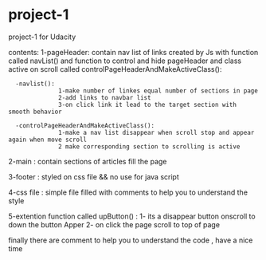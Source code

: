 # project-1
project-1 for Udacity

contents:
1-pageHeader: contain nav list of links created by Js with function called navList() and function to control and hide pageHeader and class active on scroll called                     controlPageHeaderAndMakeActiveClass():

      -navlist(): 
                  1-make number of linkes equal number of sections in page
                  2-add links to navbar list
                  3-on click link it lead to the target section with smooth behavior
   
      -controlPageHeaderAndMakeActiveClass():
                  1-make a nav list disappear when scroll stop and appear again when move scroll
                  2 make corresponding section to scrolling is active
                  
2-main : contain sections of articles fill the page

3-footer : styled on css file && no use for java script

4-css file : simple file filled with comments to help you to understand the style

5-extention function called upButton() :
                  1- its a disappear button onscroll to down the button Apper
                  2- on click the page scroll to top of page
                  
finally there are comment to help you to understand the code , have a nice time
